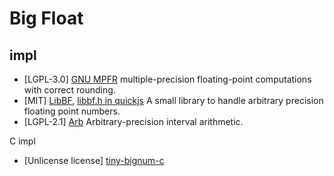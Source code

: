 # Big Float

## impl

- [LGPL-3.0] [GNU MPFR](https://www.mpfr.org/)
    multiple-precision floating-point computations with correct rounding.
- [MIT] [LibBF](https://bellard.org/libbf/), [libbf.h in quickjs](https://github.com/quickjs-ng/quickjs/blob/master/libbf.h)
    A small library to handle arbitrary precision floating point numbers.
- [LGPL-2.1] [Arb](https://github.com/flintlib/arb)
    Arbitrary-precision interval arithmetic.

C impl
- [Unlicense license] [tiny-bignum-c](https://github.com/kokke/tiny-bignum-c)
